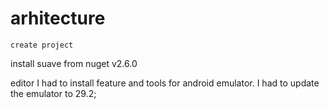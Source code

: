   
# arhitecture  
    create project  
   install suave from nuget  v2.6.0  


editor 
I had to install feature and tools for android emulator. I had to update the emulator to 29.2;  